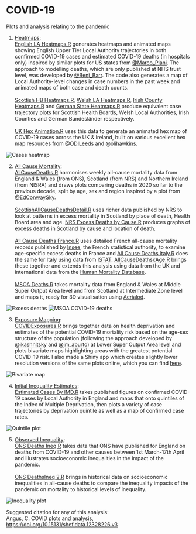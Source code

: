 # COVID-19
Plots and analysis relating to the pandemic

1) [Heatmaps](https://github.com/VictimOfMaths/COVID-19/tree/master/Heatmaps):<br>[English LA Heatmaps.R](https://github.com/VictimOfMaths/COVID-19/blob/master/Heatmaps/English%20LA%20Heatmaps.R) generates heatmaps and animated maps showing English Upper Tier Local Authority trajectories in both confirmed COVID-19 cases and estimated COVID-19 deaths (in hospitals only) inspired by similar plots for US states from [@Marco_Piani](https://twitter.com/Marco_Piani). The approach to modelling deaths, which are only published at NHS trust level, was developed by [@Benj_Barr](https://twitter.com/Benj_Barr).
The code also generates a map of Local Authority-level changes in case numbers in the past week and animated maps of both case and death counts.<br><br>
[Scottish HB Heatmaps.R](https://github.com/VictimOfMaths/COVID-19/blob/master/Heatmaps/Scottish%20HB%20Heatmaps.R), [Welsh LA Heatmaps.R](https://github.com/VictimOfMaths/COVID-19/blob/master/Heatmaps/Welsh%20LA%20Heatmaps.R), [Irish County Heatmaps.R](https://github.com/VictimOfMaths/COVID-19/blob/master/Heatmaps/Irish%20County%20Heatmaps.R) and [German State Heatmaps.R](https://github.com/VictimOfMaths/COVID-19/blob/master/Heatmaps/German%20State%20Heatmaps.R) produce equivalent case trajectory plots for Scottish Health Boards, Welsh Local Authorities, Irish Counties and German Bundesländer respectively.<br><br>
[UK Hex Animation.R](https://github.com/VictimOfMaths/COVID-19/blob/master/Heatmaps/UK%20Hex%20Animations.R) uses this data to generate an animated hex map of COVID-19 cases across the UK & Ireland, built on various excellent hex map resources from [@ODILeeds](https://twitter.com/ODILeeds) and [@olihawkins](https://twitter.com/olihawkins).

![Cases heatmap](https://github.com/VictimOfMaths/COVID-19/blob/master/Heatmaps/COVIDLACasesHeatmap.png)

2) [All Cause Mortality](https://github.com/VictimOfMaths/COVID-19/tree/master/All%20Cause%20Mortality):<br>[AllCauseDeaths.R](https://github.com/VictimOfMaths/COVID-19/blob/master/All%20Cause%20Mortality/AllCauseDeaths.R) harmonises weekly all-cause mortality data from England & Wales (from ONS), Scotland (from NRS) and Northern Ireland (from NISRA) and draws plots comparing deaths in 2020 so far to the previous decade, split by age, sex and region inspired by a plot from [@EdConwaySky](https://twitter.com/EdConwaySky).
<br><br>[ScottishAllCauseDeathsDetail.R](https://github.com/VictimOfMaths/COVID-19/blob/master/All%20Cause%20Mortality/ScottishAllCauseDeathsDetail.R) uses richer data published by NRS to look at patterns in excess mortality in Scotland by place of death, Health Board area and age. [NRS Excess Deaths by Cause.R](https://github.com/VictimOfMaths/COVID-19/blob/master/All%20Cause%20Mortality/NRS%20Excess%20Deaths%20by%20Cause.R) produces graphs of excess deaths in Scotland by cause and location of death.<br><br>
[All Cause Deaths France.R](https://github.com/VictimOfMaths/COVID-19/blob/master/All%20Cause%20Mortality/All%20Cause%20Deaths%20France.R) uses detailed French all-cause mortality records published by [Insee](https://www.insee.fr/fr/statistiques), the French statistical authority, to examine age-specific excess deaths in France and [All Cause Deaths Italy.R](https://github.com/VictimOfMaths/COVID-19/blob/master/All%20Cause%20Mortality/All%20Cause%20Deaths%20Italy.R) does the same for Italy using data from [ISTAT](https://www.istat.it/en/).
[AllCauseDeathsxAge.R](https://github.com/VictimOfMaths/COVID-19/blob/master/All%20Cause%20Mortality/AllCauseDeathsxAge.R) brings these together and extends this analysis using data from the UK and international data from the [Human Mortality Database](https://www.mortality.org/).<br><br>
[MSOA Deaths.R](https://github.com/VictimOfMaths/COVID-19/blob/master/All%20Cause%20Mortality/MSOA%20Deaths.R) takes mortality data from England & Wales at Middle Super Output Area level and from Scotland at Intermediate Zone level and maps it, ready for 3D visualisation using [Aerialod](https://ephtracy.github.io/index.html?page=aerialod).

![Excess deaths](https://github.com/VictimOfMaths/COVID-19/blob/master/All%20Cause%20Mortality/ONSNRSNISRAWeeklyDeathsxReg.png)
![MSOA COVID-19 deaths](https://github.com/VictimOfMaths/COVID-19/blob/master/All%20Cause%20Mortality/COVIDDeathsUK.png)

3) [Exposure Mapping](https://github.com/VictimOfMaths/COVID-19/tree/master/Exposure%20mapping):<br>[COVIDExposures.R](https://github.com/VictimOfMaths/COVID-19/blob/master/Exposure%20mapping/COVIDExposures.R) brings together data on health deprivation and estimates of the potential COVID-19 mortality risk based on the age-sex structure of the population (following the approach developed by [@ikashnitsky](https://twitter.com/ikashnitsky) and [@jm_aburto](https://twitter.com/jm_aburto)) at Lower Super Output Area level and plots bivariate maps highlighting areas with the greatest potential COVID-19 risk. I also made a Shiny app which creates slightly lower resolution versions of the same plots online, which you can find [here](https://victimofmaths.shinyapps.io/covidmapper/).

![Bivariate map](https://github.com/VictimOfMaths/COVID-19/blob/master/Exposure%20mapping/COVIDBivariateLondon.png)

4) [Initial Inequality Estimates](https://github.com/VictimOfMaths/COVID-19/tree/master/Initial%20Inequality%20Estimates):<br>[Estimated Cases By IMD.R](https://github.com/VictimOfMaths/COVID-19/blob/master/Initial%20Inequality%20Estimates/Estimated%20Cases%20by%20IMD.R) takes published figures on confirmed COVID-19 cases by Local Authority in England and maps that onto quintiles of the Index of Multiple Deprivation, then plots a variety of case trajectories by deprivation quintile as well as a map of confirmed case rates.

![Quintile plot](https://github.com/VictimOfMaths/COVID-19/blob/master/Initial%20Inequality%20Estimates/COVIDQuintilesLonRate.png)

5) [Observed Inequality](https://github.com/VictimOfMaths/COVID-19/tree/master/Observed%20Inequality):<br>[ONS Deaths Ineq.R](https://github.com/VictimOfMaths/COVID-19/blob/master/Observed%20Inequality/ONS%20Deaths%20Ineq.R) takes data that ONS have published for England on deaths from COVID-19 and other causes between 1st March-17th April and illustrates socioeconomic inequalities in the impact of the pandemic.
<br><br>[ONS DeathsIneq 2.R](https://github.com/VictimOfMaths/COVID-19/blob/master/Observed%20Inequality/ONS%20Deaths%20Ineq%202.R) brings in historical data on socioeconomic inequalities in all-cause deaths to compare the inequality impacts of the pandemic on mortality to historical levels of inequality.

![Inequality plot](https://github.com/VictimOfMaths/COVID-19/blob/master/Observed%20Inequality/COVIDIneqRate.png)

Suggested citation for any of this analysis:<br>
Angus, C. COVID plots and analysis, https://doi.org/10.15131/shef.data.12328226.v3
